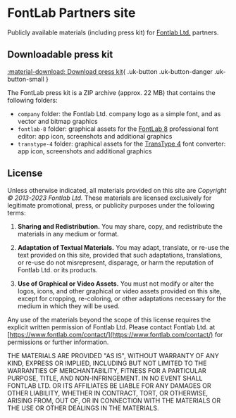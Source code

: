 # FontLab Partners site

Publicly available materials (including press kit) for [Fontlab Ltd.](https://www.fontlab.com/) partners.

## Downloadable press kit

[:material-download: Download press kit](https://github.com/fontlab/fontlab-partners/raw/main/download/fontlab-marketing-materials.zip){ .uk-button .uk-button-danger .uk-button-small }

The FontLab press kit is a ZIP archive (approx. 22 MB) that contains the following folders:

- `company` folder: the Fontlab Ltd. company logo as a simple font, and as vector and bitmap graphics
- `fontlab-8` folder: graphical assets for the [FontLab 8](https://www.fontlab.com/font-editor/fontlab/) professional font editor: app icon, screenshots and additional graphics
- `transtype-4` folder: graphical assets for the [TransType 4](https://www.fontlab.com/font-converter/transtype/) font converter: app icon, screenshots and additional graphics 

## License

Unless otherwise indicated, all materials provided on this site are _Copyright © 2013-2023 Fontlab Ltd._ These materials are licensed exclusively for legitimate promotional, press, or publicity purposes under the following terms:

1. **Sharing and Redistribution.** You may share, copy, and redistribute the materials in any medium or format.

2. **Adaptation of Textual Materials.** You may adapt, translate, or re-use the text provided on this site, provided that such adaptations, translations, or re-use do not misrepresent, disparage, or harm the reputation of Fontlab Ltd. or its products.

3. **Use of Graphical or Video Assets.** You must not modify or alter the logos, icons, and other graphical or video assets provided on this site, except for cropping, re-coloring, or other adaptations necessary for the medium in which they will be used.

Any use of the materials beyond the scope of this license requires the explicit written permission of Fontlab Ltd. Please contact Fontlab Ltd. at [https://www.fontlab.com/contact/](https://www.fontlab.com/contact/) for permissions or further information.

THE MATERIALS ARE PROVIDED "AS IS", WITHOUT WARRANTY OF ANY KIND, EXPRESS OR IMPLIED, INCLUDING BUT NOT LIMITED TO THE WARRANTIES OF MERCHANTABILITY, FITNESS FOR A PARTICULAR PURPOSE, TITLE, AND NON-INFRINGEMENT. IN NO EVENT SHALL FONTLAB LTD. OR ITS AFFILIATES BE LIABLE FOR ANY DAMAGES OR OTHER LIABILITY, WHETHER IN CONTRACT, TORT, OR OTHERWISE, ARISING FROM, OUT OF, OR IN CONNECTION WITH THE MATERIALS OR THE USE OR OTHER DEALINGS IN THE MATERIALS.
